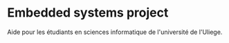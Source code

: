 # Embedded systems project
Aide pour les étudiants en sciences informatique de l'université de l'Uliege.
